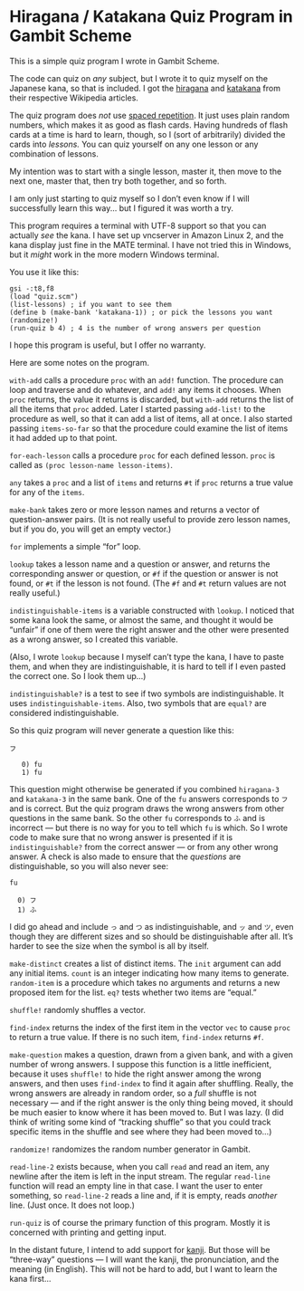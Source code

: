 # Hiragana / Katakana Quiz Program in Gambit Scheme

This is a simple quiz program I wrote in Gambit Scheme.

The code can quiz on *any* subject, but I wrote it to quiz myself on the Japanese kana, so that is included. I got
the [hiragana](https://en.wikipedia.org/wiki/Hiragana) and [katakana](https://en.wikipedia.org/wiki/Katakana) from
their respective Wikipedia articles.

The quiz program does *not* use [spaced repetition](https://en.wikipedia.org/wiki/Spaced_repetition). It just uses
plain random numbers, which makes it as good as flash cards. Having hundreds of flash cards at a time is hard to
learn, though, so I (sort of arbitrarily) divided the cards into *lessons.* You can quiz yourself on any one lesson or
any combination of lessons.

My intention was to start with a single lesson, master it, then move to the next one, master that, then try both
together, and so forth.

I am only just starting to quiz myself so I don&rsquo;t even know if I will successfully learn this way... but I
figured it was worth a try.

This program requires a terminal with UTF-8 support so that you can actually *see* the kana. I have set up vncserver
in Amazon Linux 2, and the kana display just fine in the MATE terminal. I have not tried this in Windows, but it
*might* work in the more modern Windows terminal.

You use it like this:

```
gsi -:t8,f8
(load "quiz.scm")
(list-lessons) ; if you want to see them
(define b (make-bank 'katakana-1)) ; or pick the lessons you want
(randomize!)
(run-quiz b 4) ; 4 is the number of wrong answers per question
```

I hope this program is useful, but I offer no warranty.

Here are some notes on the program.

`with-add` calls a procedure `proc` with an `add!` function. The procedure can loop and traverse and do whatever, and
`add!` any items it chooses. When `proc` returns, the value it returns is discarded, but `with-add` returns the list
of all the items that `proc` added.  Later I started passing `add-list!` to the procedure as well, so that it can add
a list of items, all at once. I also started passing `items-so-far` so that the procedure could examine the list of
items it had added up to that point.

`for-each-lesson` calls a procedure `proc` for each defined lesson. `proc` is called as `(proc lesson-name
lesson-items)`.

`any` takes a `proc` and a list of `items` and returns `#t` if `proc` returns a true value for any of the `items`.

`make-bank` takes zero or more lesson names and returns a vector of question-answer pairs. (It is not really useful to
provide zero lesson names, but if you do, you will get an empty vector.)

`for` implements a simple &ldquo;for&rdquo; loop.

`lookup` takes a lesson name and a question or answer, and returns the corresponding answer or question, or `#f` if
the question or answer is not found, or `#t` if the lesson is not found. (The `#f` and `#t` return values are not
really useful.)

`indistinguishable-items` is a variable constructed with `lookup`. I noticed that some kana look the same, or almost
the same, and thought it would be &ldquo;unfair&rdquo; if one of them were the right answer and the other were
presented as a wrong answer, so I created this variable.

(Also, I wrote `lookup` because I myself can&rsquo;t type the kana, I have to paste them, and when they are
indistinguishable, it is hard to tell if I even pasted the correct one. So I look them up...)

`indistinguishable?` is a test to see if two symbols are indistinguishable. It uses `indistinguishable-items`. Also,
two symbols that are `equal?` are considered indistinguishable.

So this quiz program will never generate a question like this:

```
フ

   0) fu
   1) fu
```

This question might otherwise be generated if you combined `hiragana-3` and `katakana-3` in the same bank. One of the
`fu` answers corresponds to `フ` and is correct. But the quiz program draws the wrong answers from other questions in
the same bank. So the other `fu` corresponds to `ふ` and is incorrect &mdash; but there is no way for you to tell
which `fu` is which. So I wrote code to make sure that no wrong answer is presented if it is `indistinguishable?` from
the correct answer &mdash; or from any other wrong answer.  A check is also made to ensure that the *questions* are
distinguishable, so you will also never see:

```
fu

  0) フ
  1) ふ
```

I did go ahead and include `っ` and `つ` as indistinguishable, and `ッ` and `ツ`, even though they are different sizes
and so should be distinguishable after all. It&rsquo;s harder to see the size when the symbol is all by itself.

`make-distinct` creates a list of distinct items. The `init` argument can add any initial items.  `count` is an
integer indicating how many items to generate. `random-item` is a procedure which takes no arguments and returns a new
proposed item for the list. `eq?` tests whether two items are &ldquo;equal.&rdquo;

`shuffle!` randomly shuffles a vector.

`find-index` returns the index of the first item in the vector `vec` to cause `proc` to return a true value. If there
is no such item, `find-index` returns `#f`.

`make-question` makes a question, drawn from a given bank, and with a given number of wrong answers. I suppose this
function is a little inefficient, because it uses `shuffle!` to hide the right answer among the wrong answers, and
then uses `find-index` to find it again after shuffling. Really, the wrong answers are already in random order, so a
*full* shuffle is not necessary &mdash; and if the right answer is the only thing being moved, it should be much
easier to know where it has been moved to. But I was lazy. (I did think of writing some kind of &ldquo;tracking
shuffle&rdquo; so that you could track specific items in the shuffle and see where they had been moved to...)

`randomize!` randomizes the random number generator in Gambit.

`read-line-2` exists because, when you call `read` and read an item, any newline after the item is left in the input
stream. The regular `read-line` function will read an empty line in that case. I want the user to enter something, so
`read-line-2` reads a line and, if it is empty, reads *another* line. (Just once. It does not loop.)

`run-quiz` is of course the primary function of this program. Mostly it is concerned with printing and getting input.

In the distant future, I intend to add support for [kanji](https://en.wikipedia.org/wiki/Kanji). But those will be
&ldquo;three-way&rdquo; questions &mdash; I will want the kanji, the pronunciation, and the meaning (in English).
This will not be hard to add, but I want to learn the kana first...
